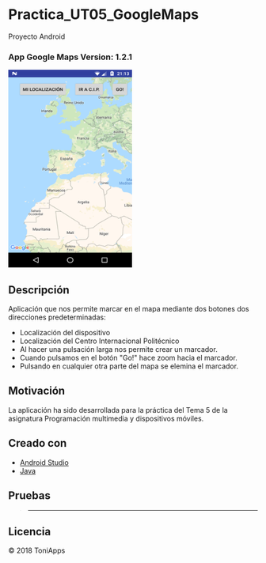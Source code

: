 # Practica_UT05_GoogleMaps
Proyecto Android 

### App Google Maps Version: 1.2.1


<img src="https://github.com/Antonio1138/Practica_UT05_GoogleMaps/blob/master/location.png" width="250px" height="400px" />

## Descripción

Aplicación que nos permite marcar en el mapa mediante dos botones dos direcciones predeterminadas:
- Localización del dispositivo
- Localización del Centro Internacional Politécnico
- Al hacer una pulsación larga nos permite crear un marcador.
- Cuando pulsamos en el botón "Go!" hace zoom hacia el marcador.
- Pulsando en cualquier otra parte del mapa se elemina el marcador.

## Motivación
La aplicación ha sido desarrollada para la práctica del Tema 5 de la asignatura Programación multimedia y dispositivos móviles.

## Creado con
- [Android Studio](https://developer.android.com/studio/)
- [Java](https://www.java.com/es/download/)

## Pruebas
>------


## Licencia
:copyright: 2018 ToniApps
